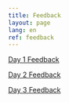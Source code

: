 ```yaml
---
title: Feedback
layout: page
lang: en
ref: feedback
---
```

[Day 1 Feedback](https://forms.gle/j99RsucRQpTsomGt7)  

[Day 2 Feedback](https://forms.gle/8NNgC29ktrqHyLiW9)

[Day 3 Feedback](https://forms.gle/jRGER8rvk1G7wFtn7)

<!--

[Day 4 Feedback]()

[Day 5 Feedback]()

-->
